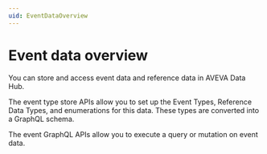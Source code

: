 ```yaml
---
uid: EventDataOverview
---
```


# Event data overview

You can store and access event data and reference data in AVEVA Data Hub.

The event type store APIs allow you to set up the Event Types, Reference Data Types, and enumerations for this data. These types are converted into a GraphQL schema.

The event GraphQL APIs allow you to execute a query or mutation on event data.